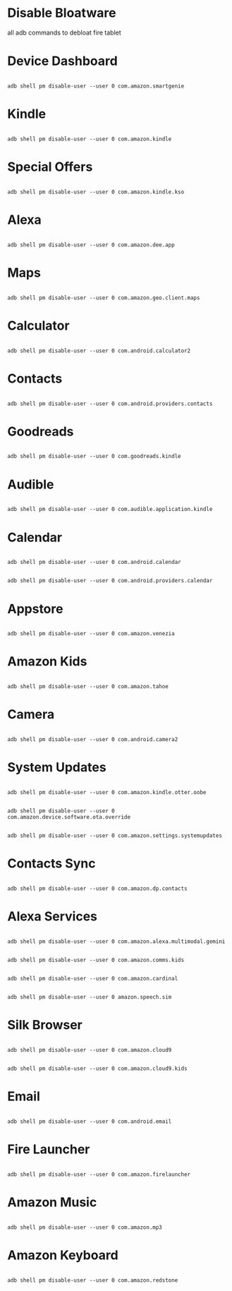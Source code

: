 # Disable Bloatware

all adb commands to debloat fire tablet 

#  Device Dashboard

```

adb shell pm disable-user --user 0 com.amazon.smartgenie

```

# Kindle

```

adb shell pm disable-user --user 0 com.amazon.kindle

```

# Special Offers

```

adb shell pm disable-user --user 0 com.amazon.kindle.kso

```

# Alexa

```

adb shell pm disable-user --user 0 com.amazon.dee.app

```

# Maps

```

adb shell pm disable-user --user 0 com.amazon.geo.client.maps

```

# Calculator

```

adb shell pm disable-user --user 0 com.android.calculator2

```

# Contacts

```

adb shell pm disable-user --user 0 com.android.providers.contacts

```

# Goodreads

```

adb shell pm disable-user --user 0 com.goodreads.kindle

```

# Audible

```

adb shell pm disable-user --user 0 com.audible.application.kindle

```

# Calendar

```

adb shell pm disable-user --user 0 com.android.calendar

```

```

adb shell pm disable-user --user 0 com.android.providers.calendar

```

# Appstore

```

adb shell pm disable-user --user 0 com.amazon.venezia

```

# Amazon Kids

```

adb shell pm disable-user --user 0 com.amazon.tahoe

```

# Camera

```

adb shell pm disable-user --user 0 com.android.camera2

```

# System Updates

```

adb shell pm disable-user --user 0 com.amazon.kindle.otter.oobe

```

```

adb shell pm disable-user --user 0 com.amazon.device.software.ota.override

```

```

adb shell pm disable-user --user 0 com.amazon.settings.systemupdates

```

# Contacts Sync

```

adb shell pm disable-user --user 0 com.amazon.dp.contacts

```

# Alexa Services

```

adb shell pm disable-user --user 0 com.amazon.alexa.multimodal.gemini

```

```

adb shell pm disable-user --user 0 com.amazon.comms.kids

```

```

adb shell pm disable-user --user 0 com.amazon.cardinal

```

```

adb shell pm disable-user --user 0 amazon.speech.sim

```

# Silk Browser

```

adb shell pm disable-user --user 0 com.amazon.cloud9

```

```

adb shell pm disable-user --user 0 com.amazon.cloud9.kids

```

# Email

```

adb shell pm disable-user --user 0 com.android.email

```

# Fire Launcher

```

adb shell pm disable-user --user 0 com.amazon.firelauncher

```

# Amazon Music

```

adb shell pm disable-user --user 0 com.amazon.mp3

```

# Amazon Keyboard

```

adb shell pm disable-user --user 0 com.amazon.redstone

```

